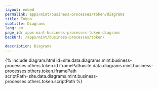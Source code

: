 ```yaml
---
layout: embed
permalink: apps/mint/business-processes/token/diagrams
title: Token
subtitle: Diagrams
lang: en
page_id: apps-mint-business-processes-token-diagrams
backUrl: /apps/mint/business-processes/token/

description: Diagrams
---
```

{% include diagram.html id=site.data.diagrams.mint.business-processes.others.token.id iframePath=site.data.diagrams.mint.business-processes.others.token.iframePath scriptPath=site.data.diagrams.mint.business-processes.others.token.scriptPath %}